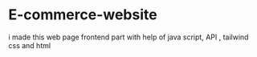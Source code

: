 # E-commerce-website
i made this web page frontend part with help of java script, API , tailwind css and html 
